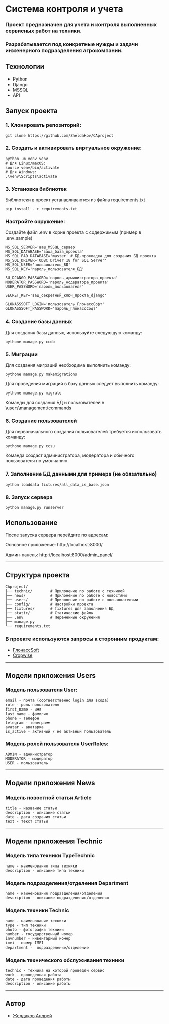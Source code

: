 # Система контроля и учета

### Проект предназначен для учета и контроля выполненных сервисных работ на техники.

### Разрабатывается под конкретные нужды и задачи инженерного подразделения агрокомпании.

## Технологии

- Python
- Django
- MSSQL
- API

## Запуск проекта

### 1. Клонировать репозиторий:

```shell
git clone https://github.com/Zheldakov/CAproject
````

### 2. Создать и активировать виртуальное окружение:

```shell
python -m venv venv
# Для Linux/macOS:
source venv/bin/activate
# Для Windows:
.\venv\Scripts\activate
```

### 3. Установка библиотек

Библиотеки в проект устанавливаются из файла requirements.txt

```shell
pip install - r requirements.txt
```

### Настройте окружение:

Создайте файл .env в корне проекта с содержимым (пример в .env_sample)

```in
MS_SQL_SERVER='ваш_MSSQL_сервер'
MS_SQL_DATABASE='ваша_база_проекта'
MS_SQL_PAD_DATABASE='master' # БД-прокладка для создания БД проекта
MS_SQL_DRIVER='ODBC Driver 18 for SQL Server'
MS_SQL_USER='пользователь_БД'
MS_SQL_KEY='пароль_пользователя_БД'

SU_DJANGO_PASSWORD='пароль_администратора_проекта'
MODERATOR_PASSWORD='пароль_модератора_проекта'
USER_PASSWORD='пароль_пользователя'

SECRET_KEY='ваш_секретный_ключ_прокта_django'

GLONASSSOFT_LOGIN='пользователь_ГлонассСофт'
GLONASSSOFT_PASSWORD='пароль_ГлонассСофт'
```

### 4. Создание базы данных

Для создания базы данных, используйте следующую команду:

```shell
pythone manage.py ccdb
```

### 5. Миграции

Для создания миграций необходима выполнить команду:

```shell
pythone manage.py makemigrations
```

Для проведения миграций в базу данных следует выполнить команду:

```shell
pythone manage.py migrate
```

Команды для создания БД и пользователей в \users\management\commands

### 6. Создание пользователей

Для первоначального создания пользователей требуется использовать команду:

```shell
pythone manage.py ccsu
```

Команда создаст администратора, модератора и обычного пользователя по умолчанию.

### 7. Заполнение БД данными для примера (не обязательно)

```shell
python loaddata fixtures/all_data_is_base.json   
```

### 8. Запуск сервера

```shell
python manage.py runserver 
```

## Использование

После запуска сервера перейдите по адресам:

Основное приложение: http://localhost:8000/

Админ-панель: http://localhost:8000/admin_panel/

___

## Структура проекта

```
CAproject/
├── technic/        # Приложение по работе с техникой
├── news/           # Приложение по работе с новостями
├── users/          # Приложение по работе с пользователями
├── config/         # Настройки проекта
├── fixtures/       # fixtures для заполнения БД
├── static/         # Статические файлы
├── .env            # Переменные окружения
├── manage.py
└── requirements.txt
```
### В проекте используются запросы к сторонним продуктам:

- [ГлонассSoft](https://glonasssoft.ru/)
- [Cropwise](https://www.cropwise.com/)

___

## Модели приложения Users

### Модель пользователя User:

    email - почта (соответственно login для входа)
    role - роль пользователя
    first_name - имя
    last_name - фамилия
    phone - телефон
    telegram - телеграмм
    avatar - аватарка
    is_active - активный / не активный пользователь

### Модель ролей пользователя UserRoles:

    ADMIN - администратор
    MODERATOR - модератор
    USER - пользователь

___

## Модели приложения News

### Модель новостной статьи Article

    title - название статьи
    description - описание статьи
    date - дата создания статьи
    text - текст статьи

___

## Модели приложения Technic

### Модель типа техники TypeTechnic

    name - наименования типа техники
    description - описание типа техники

### Модель подразделения/отделения Department

    name - наименования подразделения/отделения
    description - описание подразделения/отделения

### Модель техники Technic

    name - наименование техники
    type - тип техники
    photo - фотография техники
    number - государственный номер
    invnumber - инвентарный номер
    imei - номер IMEI
    department -  подразделение/отделение

### Модель технического обслуживания техники

    technic - техника на которой проведен сервис
    work - проведенная работа
    date - дата проведения работы
    description - описание работы

___

## Автор

- [Желдаков Андрей](https://github.com/Zheldakov/)